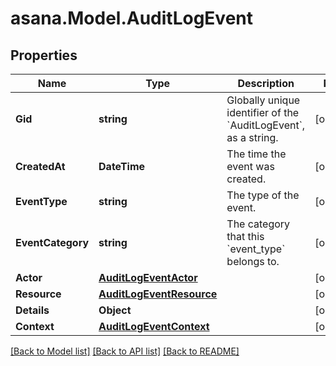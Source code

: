 
# asana.Model.AuditLogEvent

## Properties

Name | Type | Description | Notes
------------ | ------------- | ------------- | -------------
**Gid** | **string** | Globally unique identifier of the &#x60;AuditLogEvent&#x60;, as a string. | [optional] 
**CreatedAt** | **DateTime** | The time the event was created. | [optional] 
**EventType** | **string** | The type of the event. | [optional] 
**EventCategory** | **string** | The category that this &#x60;event_type&#x60; belongs to. | [optional] 
**Actor** | [**AuditLogEventActor**](AuditLogEventActor.md) |  | [optional] 
**Resource** | [**AuditLogEventResource**](AuditLogEventResource.md) |  | [optional] 
**Details** | **Object** |  | [optional] 
**Context** | [**AuditLogEventContext**](AuditLogEventContext.md) |  | [optional] 

[[Back to Model list]](../README.md#documentation-for-models)
[[Back to API list]](../README.md#documentation-for-api-endpoints)
[[Back to README]](../README.md)

